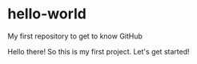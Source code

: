 # hello-world
My first repository to get to know GitHub

Hello there!
So this is my first project. Let's get started!

